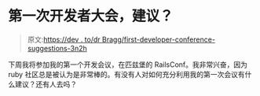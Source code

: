 # 第一次开发者大会，建议？

> 原文:[https://dev . to/dr Bragg/first-developer-conference-suggestions-3n2h](https://dev.to/drbragg/first-developer-conference-suggestions-3n2h)

下周我将参加我的第一个开发会议，在匹兹堡的 RailsConf。我非常兴奋，因为 ruby 社区总是被认为是非常棒的。有没有人对如何充分利用我的第一次会议有什么建议？还有人去吗？
